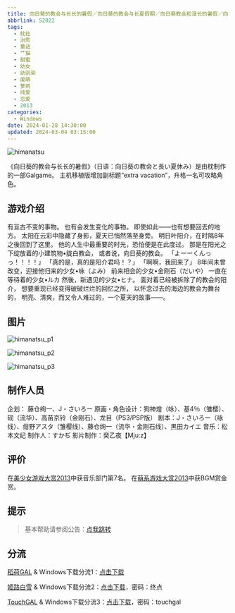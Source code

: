 ```yaml
---
title: 向日葵的教会与长长的暑假／向日葵的教会与长夏假期／向日葵教会和漫长的暑假／向日葵の教会と長い夏休み
abbrlink: 52022
tags:
  - 枕社
  - 治愈
  - 童话
  - 艹猫
  - 甜蜜
  - 幼女
  - 幼驯染
  - 废萌
  - 萝莉
  - 纯爱
  - 恋爱
  - 2013
categories:
  - Windows
date: 2024-01-28 14:30:00
updated: 2024-03-04 03:15:00
---
```


![himanatsu](https://static.saop.cc/vns/img/himanatsu.webp)

《向日葵的教会与长长的暑假》（日语：向日葵の教会と長い夏休み）是由枕制作的一部Galgame。
主机移植版增加副标题“extra vacation”，升格一名可攻略角色。

<!-- more -->

## 游戏介绍

有亘古不变的事物。
也有会发生变化的事物。
即使如此——也有想要回去的地方。
太阳在云彩中隐藏了身影，夏天已悄然落至身旁。
明日叶阳介，在时隔8年之後回到了这里。
他的人生中最重要的时光，恐怕便是在此度过。
那是在阳光之下绽放着的小建筑物•胧白教会，
或者说，向日葵的教会。
「よーーくんっっ！！！！」
「真的是，真的是阳介君吗！？」
「啊啊，我回来了」
8年间未曾改变，迎接他归来的少女•咏（よみ）
前来相会的少女•金刚石（だいや）
一直在等待着的少女•ルカ
然後，新遇见的少女•ヒナ。
面对着已经被拆除了的教会的阳介，
想要重现已经变得破破烂烂的回忆之所，
以怀念过去的海边的教会为舞台的，
明亮、清爽，而又令人难过的，一个夏天的故事——。

## 图片

![himanatsu_p1](https://static.saop.cc/vns/img/himanatsu_p1.webp)

![himanatsu_p2](https://static.saop.cc/vns/img/himanatsu_p2.webp)

![himanatsu_p3](https://static.saop.cc/vns/img/himanatsu_p3.webp)

## 制作人员

企划： 藤仓绚一、J・さいろー
原画・角色设计：狗神煌（咏）、基4％（雏樱）、砚（流华）、高苗京铃（金刚石）、龙目（PS3/PSP版）
剧本：J・さいろー（咏线）、绀野アスタ（雏樱线）、藤仓绚一（流华・金刚石线）、黒田カイエ
音乐：松本文纪
制作人：すかぢ
影片制作：癸乙夜【Mju:z】

## 评价

在[美少女游戏大赏2013](https://www.getchu.com/pc/2013_g_ranking/)中获音乐部门第7名。
在[萌系游戏大赏2013](https://moe-gameaward.com/prize/2013/index.html)中获BGM赏金赏。

## 提示

> 基本帮助请参阅公告：[点我跳转](/p/announcement/)

## 分流

[稻荷GAL](https://inarigal.com/) & Windows下载分流1：[点击下载](https://sakustar.moe/download?post_id=3276&index=0&i=0)

[姬路白雪](https://jlbx.xyz) & Windows下载分流2：[点击下载](https://pan.jlbx.xyz/?s=%E5%90%91%E6%97%A5%E8%91%B5%E7%9A%84%E6%95%99%E4%BC%9A)，密码：终点

[TouchGAL](https://www.touchgal.us/) & Windows下载分流3：[点击下载](https://pan.touchgal.net/s/keBUg)，密码：touchgal
